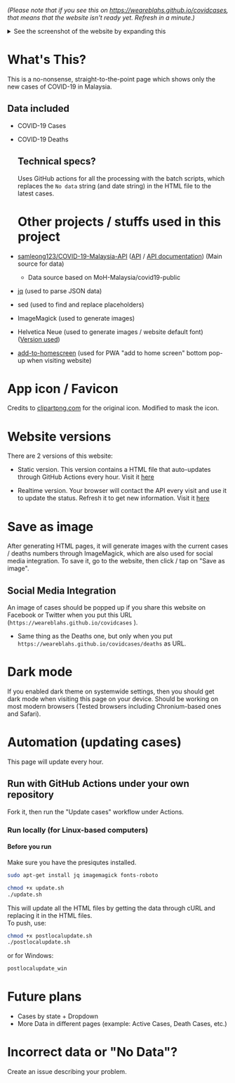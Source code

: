 _(Please note that if you see this on https://weareblahs.github.io/covidcases, that means that the website isn't ready yet. Refresh in a minute.)_

<details>
<summary>See the screenshot of the website by expanding this</summary>
<br>
<img src="https://user-images.githubusercontent.com/37889443/154798834-3b757275-75bf-448c-b547-be6897bf988e.png"></img>
<h1><center>Yes. This is how the website looks like. Nothing more, nothing less. Just the numbers.</center></h1>
</details>

# What's This?

This is a no-nonsense, straight-to-the-point page which shows only the new cases of COVID-19 in Malaysia.

## Data included

- COVID-19 Cases

- COVID-19 Deaths
  
  ## Technical specs?
  
  Uses GitHub actions for all the processing with the batch scripts, which replaces the `No data` string (and date string) in the HTML file to the latest cases.
  
  # Other projects / stuffs used in this project

- [samleong123/COVID-19-Malaysia-API](https://github.com/samleong123/COVID-19-Malaysia-API) ([API](https://covid-19.samsam123.name.my/api/cases?date=latest) / [API documentation](https://covid-19.samsam123.name.my/api.html)) (Main source for data)
  
  - Data source based on MoH-Malaysia/covid19-public

- [jq](https://github.com/stedolan/jq) (used to parse JSON data)

- sed (used to find and replace placeholders)

- ImageMagick (used to generate images)

- Helvetica Neue (used to generate images / website default font) ([Version used](https://github.com/ifvictr/helvetica-neue))

- [add-to-homescreen](https://github.com/cubiq/add-to-homescreen) (used for PWA "add to home screen" bottom pop-up when visiting website)

# App icon / Favicon

Credits to [clipartpng.com](https://clipartpng.com/?3346,blue-face-mask-clipart-png-image) for the original icon. Modified to mask the icon.

# Website versions

There are 2 versions of this website:

- Static version. This version contains a HTML file that auto-updates through GitHub Actions every hour. Visit it [here](https://weareblahs.github.io/covidcases)

- Realtime version. Your browser will contact the API every visit and use it to update the status. Refresh it to get new information. Visit it [here](https://weareblahs.github.io/covidcases/dynamic)

# Save as image

After generating HTML pages, it will generate images with the current cases / deaths numbers through ImageMagick, which are also used for social media integration. To save it, go to the website, then click / tap on "Save as image".

## Social Media Integration

An image of cases should be popped up if you share this website on Facebook or Twitter when you put this URL (`https://weareblahs.github.io/covidcases` ).

- Same thing as the Deaths one, but only when you put `https://weareblahs.github.io/covidcases/deaths`  as URL.

# Dark mode

If you enabled dark theme on systemwide settings, then you should get dark mode when visiting this page on your device. Should be working on most modern browsers (Tested browsers including Chronium-based ones and Safari).

# Automation (updating cases)

 This page will update every hour.

## Run with GitHub Actions under your own repository

Fork it, then run the "Update cases" workflow under Actions.

### Run locally (for Linux-based computers)

#### Before you run

Make sure you have the presiqutes installed.

```bash
sudo apt-get install jq imagemagick fonts-roboto
```

```bash
chmod +x update.sh
./update.sh
```

This will update all the HTML files by getting the data through cURL and replacing it in the HTML files.  
To push, use:

```bash
chmod +x postlocalupdate.sh
./postlocalupdate.sh
```

or for Windows:

```cmd
postlocalupdate_win
```

# Future plans

- Cases by state + Dropdown
- More Data in different pages (example: Active Cases, Death Cases, etc.)

# Incorrect data or "No Data"?

Create an issue describing your problem.
